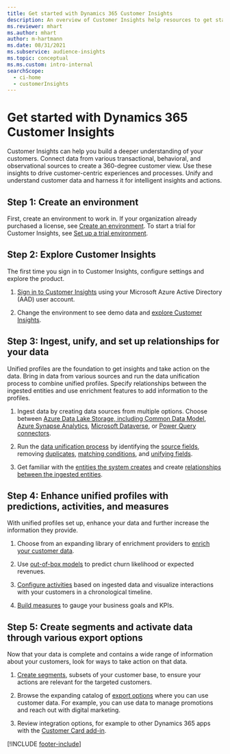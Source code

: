 ```yaml
---
title: Get started with Dynamics 365 Customer Insights
description: An overview of Customer Insights help resources to get started quickly. 
ms.reviewer: mhart
ms.author: mhart
author: m-hartmann
ms.date: 08/31/2021
ms.subservice: audience-insights 
ms.topic: conceptual
ms.ms.custom: intro-internal
searchScope: 
  - ci-home
  - customerInsights
---
```


# Get started with Dynamics 365 Customer Insights

Customer Insights can help you build a deeper understanding of your customers. Connect data from various transactional, behavioral, and observational sources to create a 360-degree customer view. Use these insights to drive customer-centric experiences and processes. Unify and understand customer data and harness it for intelligent insights and actions.

## Step 1: Create an environment

First, create an environment to work in. If your organization already purchased a license, see [Create an environment](create-environment.md). To start a trial for Customer Insights, see [Set up a trial environment](trial-signup.md).

## Step 2: Explore Customer Insights

The first time you sign in to Customer Insights, configure settings and explore the product.

1. [Sign in to Customer Insights](https://home.ci.ai.dynamics.com) using your Microsoft Azure Active Directory (AAD) user account.

1. Change the environment to see demo data and [explore Customer Insights](home.md).

## Step 3: Ingest, unify, and set up relationships for your data

Unified profiles are the foundation to get insights and take action on the data. Bring in data from various sources and run the data unification process to combine unified profiles. Specify relationships between the ingested entities and use enrichment features to add information to the profiles.

1. Ingest data by creating data sources from multiple options. Choose between [Azure Data Lake Storage, including Common Data Model](connect-common-data-model.md), [Azure Synapse Analytics](connect-synapse.md), [Microsoft Dataverse](connect-dataverse-managed-lake.md), or  [Power Query connectors](connect-power-query.md).

1. Run the [data unification process](data-unification.md) by identifying the [source fields](map-entities.md), removing [duplicates](remove-duplicates.md), [matching conditions](match-entities.md), and [unifying fields](merge-entities.md).

1. Get familiar with the [entities the system creates](entities.md) and create [relationships between the ingested entities](relationships.md).

## Step 4: Enhance unified profiles with predictions, activities, and measures

With unified profiles set up, enhance your data and further increase the information they provide.

1. Choose from an expanding library of enrichment providers to [enrich your customer data](enrichment-hub.md).

1. Use [out-of-box models](predictions-overview.md) to predict churn likelihood or expected revenues.

1. [Configure activities](activities.md) based on ingested data and visualize interactions with your customers in a chronological timeline.

1. [Build measures](measures.md) to gauge your business goals and KPIs.

## Step 5: Create segments and activate data through various export options

Now that your data is complete and contains a wide range of information about your customers, look for ways to take action on that data.

1. [Create segments](segments.md), subsets of your customer base, to ensure your actions are relevant for the targeted customers.

1. Browse the expanding catalog of [export options](export-destinations.md) where you can use customer data. For example, you can use data to manage promotions and reach out with digital marketing.

1. Review integration options, for example to other Dynamics 365 apps with the [Customer Card add-in](customer-card-add-in.md).  


[!INCLUDE [footer-include](includes/footer-banner.md)]
